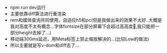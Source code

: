 - npm run dev运行
- 主要依靠diff算法进行重渲染
- rem和媒体查询共同使用，自适应h5和pc(但是我做出来的效果不太好..大概是我对高度不太有概念...字体fontsize在部分屏幕下会超过高高度,我只能把一部分height去掉了...)
- 移动端300ms延迟，用Meta标签上禁止缩放解决的...(比较Low的做法)
- 所以主要就是写v-dom和diff去了...